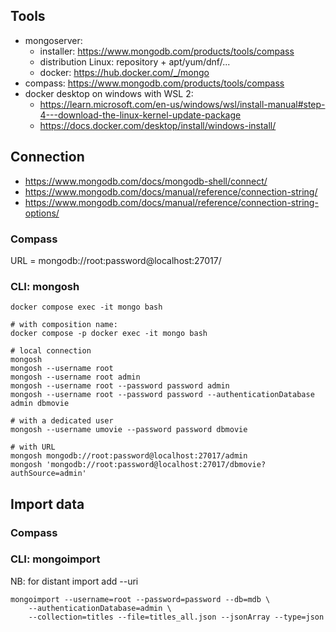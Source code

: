 ## Tools
- mongoserver: 
    - installer: https://www.mongodb.com/products/tools/compass
    - distribution Linux: repository + apt/yum/dnf/...
    - docker: https://hub.docker.com/_/mongo
- compass: https://www.mongodb.com/products/tools/compass
- docker desktop on windows with WSL 2:
    - https://learn.microsoft.com/en-us/windows/wsl/install-manual#step-4---download-the-linux-kernel-update-package
    - https://docs.docker.com/desktop/install/windows-install/
    
## Connection
- https://www.mongodb.com/docs/mongodb-shell/connect/
- https://www.mongodb.com/docs/manual/reference/connection-string/
- https://www.mongodb.com/docs/manual/reference/connection-string-options/

### Compass
URL = mongodb://root:password@localhost:27017/

### CLI: mongosh
```
docker compose exec -it mongo bash

# with composition name:
docker compose -p docker exec -it mongo bash

# local connection
mongosh
mongosh --username root
mongosh --username root admin
mongosh --username root --password password admin
mongosh --username root --password password --authenticationDatabase admin dbmovie

# with a dedicated user
mongosh --username umovie --password password dbmovie

# with URL
mongosh mongodb://root:password@localhost:27017/admin
mongosh 'mongodb://root:password@localhost:27017/dbmovie?authSource=admin'
```

## Import data
### Compass
### CLI: mongoimport
NB: for distant import add --uri
```
mongoimport --username=root --password=password --db=mdb \
    --authenticationDatabase=admin \
    --collection=titles --file=titles_all.json --jsonArray --type=json
```